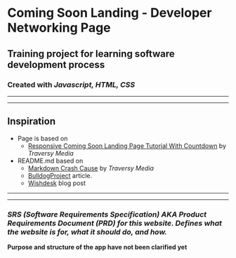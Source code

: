 # Coming Soon Landing - Developer Networking Page
## Training project for learning software development process
### Created with *Javascript, HTML, CSS*
____________
 
---


## Inspiration
* Page is based on 
    * [Responsive Coming Soon Landing Page Tutorial With Countdown](https://www.youtube.com/watch?v=NNpwqrvPyyU) by _Traversy Media_
* README.md based on 
    * [Markdown Crash Cause](https://www.youtube.com/watch?v=HUBNt18RFbo) by *Traversy Media*
    * [BulldogProject](https://bulldogjob.com/news/449-how-to-write-a-good-readme-for-your-github-project) article.
    * [Wishdesk](https://wishdesk.com/blog/how-write-technical-requirement-specification) blog post
---
---
### *SRS (Software Requirements Specification) AKA Product Requirements Document (PRD) for this website. Defines what the website is for, what it should do, and how.*
**Purpose and structure of the app have not been clarified yet**






